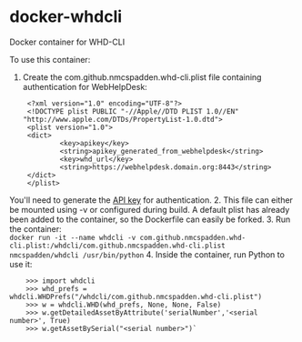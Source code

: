 # docker-whdcli
Docker container for WHD-CLI

To use this container:  

1. Create the com.github.nmcspadden.whd-cli.plist file containing authentication for WebHelpDesk:  
	
		<?xml version="1.0" encoding="UTF-8"?>
		<!DOCTYPE plist PUBLIC "-//Apple//DTD PLIST 1.0//EN" "http://www.apple.com/DTDs/PropertyList-1.0.dtd">
		<plist version="1.0">
		<dict>
		        <key>apikey</key>
		        <string>apikey_generated_from_webhelpdesk</string>
		        <key>whd_url</key>
		        <string>https://webhelpdesk.domain.org:8443</string>
		</dict>
		</plist>
You'll need to generate the [API key](http://www.solarwinds.com/documentation/webhelpdesk/docs/whd_api_12.1.0/web%20help%20desk%20api.html#auth-tech-api-key) for authentication.
2.	This file can either be mounted using -v or configured during build.  A default plist has already been added to the container, so the Dockerfile can easily be forked.
3.	Run the container:  
	`docker run -it --name whdcli -v com.github.nmcspadden.whd-cli.plist:/whdcli/com.github.nmcspadden.whd-cli.plist nmcspadden/whdcli /usr/bin/python`
4.	Inside the container, run Python to use it:  

		>>> import whdcli
		>>> whd_prefs = whdcli.WHDPrefs("/whdcli/com.github.nmcspadden.whd-cli.plist")
		>>> w = whdcli.WHD(whd_prefs, None, None, False)
		>>> w.getDetailedAssetByAttribute('serialNumber','<serial number>', True)
		>>> w.getAssetBySerial("<serial number>")`